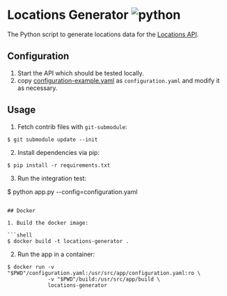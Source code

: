 # Locations Generator ![python](https://img.shields.io/badge/python-3.7-blue.svg)

The Python script to generate locations data for the [Locations API](https://github.com/osu-mist/locations-frontend-api).

## Configuration

1. Start the API which should be tested locally.
2. copy
[configuration-example.yaml](./configuration-example.yaml) as `configuration.yaml`  and modify it as necessary.

## Usage

1. Fetch contrib files with `git-submodule`:

  ```shell
  $ git submodule update --init
  ```


2. Install dependencies via pip:

  ```shell
  $ pip install -r requirements.txt
  ```

3. Run the integration test:

  $ python app.py --config=configuration.yaml
  ```

## Docker

1. Build the docker image:

  ```shell
  $ docker build -t locations-generator .
  ```

2. Run the app in a container:

  ```shell
  $ docker run -v "$PWD"/configuration.yaml:/usr/src/app/configuration.yaml:ro \
               -v "$PWD"/build:/usr/src/app/build \
               locations-generator
  ```
